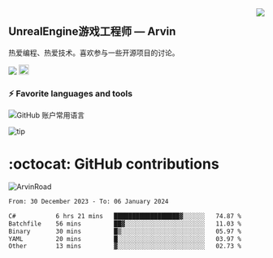 <img align="right" src="https://count.getloli.com/get/@:ArvinRoad?theme=rule34">

## UnrealEngine游戏工程师 — Arvin

热爱编程、热爱技术。喜欢参与一些开源项目的讨论。

![](https://visitor-badge.glitch.me/badge?page_id=ArvinRoad.ArvinRoad)
[<img alt="github" src="https://img.shields.io/badge/github-ArvinRoad-8da0cb?style=for-the-badge&labelColor=555555&logo=github" height="20">](https://github.com/ArvinRoad)

### ⚡ Favorite languages and tools
![GitHub 账户常用语言](https://github-stats.ubrong.com/api/top-langs/?username=ArvinRoad&layout=compact&theme=tokyonight)

![tip](https://badgen.net/badge/C++/UE/orange?icon=bitcoin-lightning)

# :octocat: GitHub contributions

<img src="https://github-readme-stats.vercel.app/api?username=ArvinRoad&show_icons=true&count_private=true&theme=algolia" alt="ArvinRoad" />

<!--START_SECTION:waka-->

```txt
From: 30 December 2023 - To: 06 January 2024

C#           6 hrs 21 mins   ██████████████████▓░░░░░░   74.87 %
Batchfile    56 mins         ██▓░░░░░░░░░░░░░░░░░░░░░░   11.03 %
Binary       30 mins         █▒░░░░░░░░░░░░░░░░░░░░░░░   05.97 %
YAML         20 mins         █░░░░░░░░░░░░░░░░░░░░░░░░   03.97 %
Other        13 mins         ▓░░░░░░░░░░░░░░░░░░░░░░░░   02.73 %
```

<!--END_SECTION:waka-->
